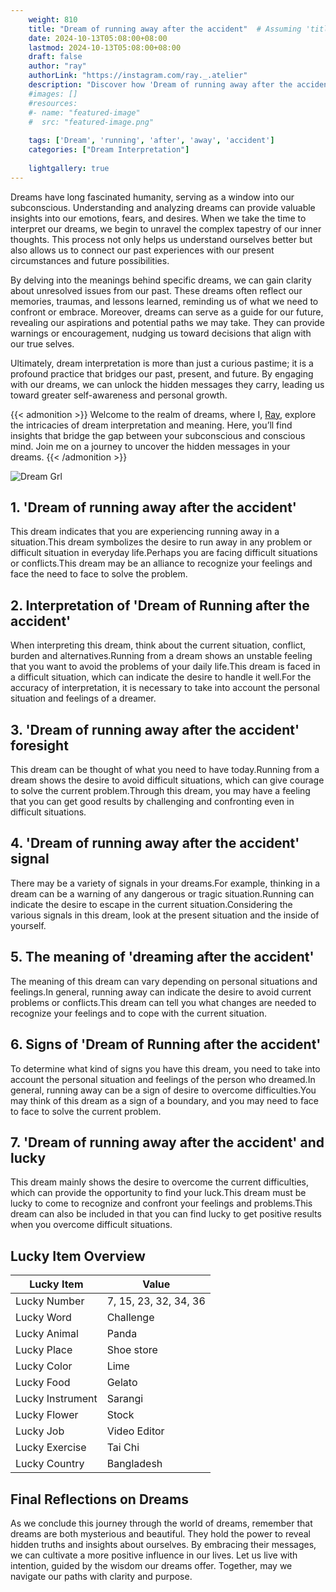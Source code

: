 ```yaml
---
    weight: 810
    title: "Dream of running away after the accident"  # Assuming 'title' column exists
    date: 2024-10-13T05:08:00+08:00
    lastmod: 2024-10-13T05:08:00+08:00
    draft: false
    author: "ray"
    authorLink: "https://instagram.com/ray._.atelier"
    description: "Discover how 'Dream of running away after the accident' can interpret your future and uncover its significant meanings in your life."
    #images: []
    #resources:
    #- name: "featured-image"
    #  src: "featured-image.png"
    
    tags: ['Dream', 'running', 'after', 'away', 'accident']
    categories: ["Dream Interpretation"]
    
    lightgallery: true
---
```

    
Dreams have long fascinated humanity, serving as a window into our subconscious. Understanding and analyzing dreams can provide valuable insights into our emotions, fears, and desires. When we take the time to interpret our dreams, we begin to unravel the complex tapestry of our inner thoughts. This process not only helps us understand ourselves better but also allows us to connect our past experiences with our present circumstances and future possibilities.

By delving into the meanings behind specific dreams, we can gain clarity about unresolved issues from our past. These dreams often reflect our memories, traumas, and lessons learned, reminding us of what we need to confront or embrace. Moreover, dreams can serve as a guide for our future, revealing our aspirations and potential paths we may take. They can provide warnings or encouragement, nudging us toward decisions that align with our true selves.

Ultimately, dream interpretation is more than just a curious pastime; it is a profound practice that bridges our past, present, and future. By engaging with our dreams, we can unlock the hidden messages they carry, leading us toward greater self-awareness and personal growth.

{{< admonition >}}
Welcome to the realm of dreams, where I, [Ray](https://instagram.com/ray._.atelier), explore the intricacies of dream interpretation and meaning. Here, you’ll find insights that bridge the gap between your subconscious and conscious mind. Join me on a journey to uncover the hidden messages in your dreams.
{{< /admonition >}}

![Dream Grl](https://cdn.pixabay.com/photo/2017/11/02/03/35/gothic-2910057_1280.jpg "Dream Grl")

## 1. 'Dream of running away after the accident'
This dream indicates that you are experiencing running away in a situation.This dream symbolizes the desire to run away in any problem or difficult situation in everyday life.Perhaps you are facing difficult situations or conflicts.This dream may be an alliance to recognize your feelings and face the need to face to solve the problem.

## 2. Interpretation of 'Dream of Running after the accident'
When interpreting this dream, think about the current situation, conflict, burden and alternatives.Running from a dream shows an unstable feeling that you want to avoid the problems of your daily life.This dream is faced in a difficult situation, which can indicate the desire to handle it well.For the accuracy of interpretation, it is necessary to take into account the personal situation and feelings of a dreamer.

## 3. 'Dream of running away after the accident' foresight
This dream can be thought of what you need to have today.Running from a dream shows the desire to avoid difficult situations, which can give courage to solve the current problem.Through this dream, you may have a feeling that you can get good results by challenging and confronting even in difficult situations.

## 4. 'Dream of running away after the accident' signal
There may be a variety of signals in your dreams.For example, thinking in a dream can be a warning of any dangerous or tragic situation.Running can indicate the desire to escape in the current situation.Considering the various signals in this dream, look at the present situation and the inside of yourself.

## 5. The meaning of 'dreaming after the accident'
The meaning of this dream can vary depending on personal situations and feelings.In general, running away can indicate the desire to avoid current problems or conflicts.This dream can tell you what changes are needed to recognize your feelings and to cope with the current situation.

## 6. Signs of 'Dream of Running after the accident'
To determine what kind of signs you have this dream, you need to take into account the personal situation and feelings of the person who dreamed.In general, running away can be a sign of desire to overcome difficulties.You may think of this dream as a sign of a boundary, and you may need to face to face to solve the current problem.

## 7. 'Dream of running away after the accident' and lucky
This dream mainly shows the desire to overcome the current difficulties, which can provide the opportunity to find your luck.This dream must be lucky to come to recognize and confront your feelings and problems.This dream can also be included in that you can find lucky to get positive results when you overcome difficult situations.

## Lucky Item Overview
| Lucky Item          | Value              |
|---------------|--------------------|
| Lucky Number        | 7, 15, 23, 32, 34, 36  |
| Lucky Word          | Challenge |
| Lucky Animal        | Panda |
| Lucky Place         | Shoe store     |
| Lucky Color         | Lime     |
| Lucky Food          | Gelato      |
| Lucky Instrument    | Sarangi |
| Lucky Flower        | Stock    |
| Lucky Job           | Video Editor       |
| Lucky Exercise      | Tai Chi  |
| Lucky Country       | Bangladesh    |


##  Final Reflections on Dreams

As we conclude this journey through the world of dreams, remember that dreams are both mysterious and beautiful. They hold the power to reveal hidden truths and insights about ourselves. By embracing their messages, we can cultivate a more positive influence in our lives. Let us live with intention, guided by the wisdom our dreams offer. Together, may we navigate our paths with clarity and purpose.
